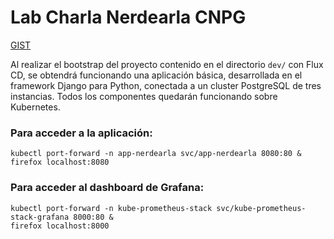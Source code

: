 # Lab Charla Nerdearla CNPG

[GIST](https://gist.github.com/eguarc/fe0752d141ef6e377b6d1331b8146251)

Al realizar el bootstrap del proyecto contenido en el directorio `dev/` con Flux CD, se obtendrá funcionando una aplicación básica, desarrollada en el framework Django para Python, conectada a un cluster PostgreSQL de tres instancias. Todos los componentes quedarán funcionando sobre Kubernetes.

### Para acceder a la aplicación: 

```
kubectl port-forward -n app-nerdearla svc/app-nerdearla 8080:80 &
firefox localhost:8080
```

### Para acceder al dashboard de Grafana:

```
kubectl port-forward -n kube-prometheus-stack svc/kube-prometheus-stack-grafana 8000:80 &
firefox localhost:8000
```

